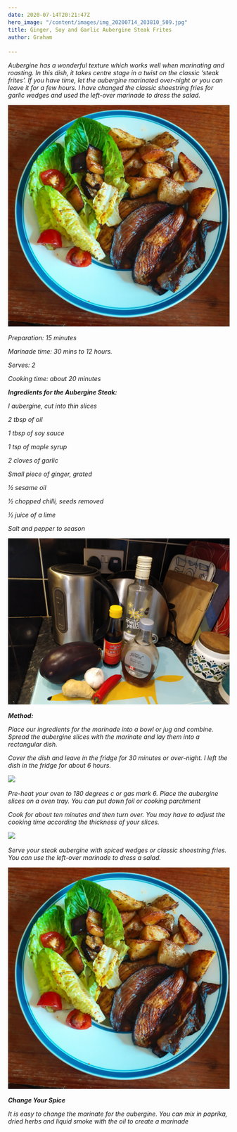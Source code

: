 ```yaml
---
date: 2020-07-14T20:21:47Z
hero_image: "/content/images/img_20200714_203810_509.jpg"
title: Ginger, Soy and Garlic Aubergine Steak Frites
author: Graham

---
```

_Aubergine has a wonderful texture which works well when marinating and roasting. In this dish, it takes centre stage in a twist on the classic ‘steak frites’. If you have time, let the aubergine marinated over-night or you can leave it for a few hours. I have changed the classic shoestring fries for garlic wedges and used the left-over marinade to dress the salad._

![](/content/images/img_20200714_203810_509.jpg)

_Preparation: 15 minutes_

_Marinade time: 30 mins to 12 hours._

_Serves: 2_

_Cooking time: about 20 minutes_

**_Ingredients for the Aubergine Steak:_**

_I aubergine, cut into thin slices_

_2 tbsp of oil_

_1 tbsp of soy sauce_

_1 tsp of maple syrup_

_2 cloves of garlic_

_Small piece of ginger, grated_

_½ sesame oil_

_½ chopped chilli, seeds removed_

_½ juice of a lime_

_Salt and pepper to season_

![](/content/images/img_20200714_131305.jpg)

**_Method:_**

_Place our ingredients for the marinade into a bowl or jug and combine. Spread the aubergine slices with the marinate and lay them into a rectangular dish._

_Cover the dish and leave in the fridge for 30 minutes or over-night. I left the dish in the fridge for about 6 hours._

![](/content/images/img_20200714_133624.jpg)

_Pre-heat your oven to 180 degrees c or gas mark 6. Place the aubergine slices on a oven tray. You can put down foil or cooking parchment_

_Cook for about ten minutes and then turn over. You may have to adjust the cooking time according the thickness of your slices._

![](/content/images/img_20200714_193839.jpg)

_Serve your steak aubergine with spiced wedges or classic shoestring fries. You can use the left-over marinade to dress a salad._

![](/content/images/img_20200714_203810_509.jpg)

**_Change Your Spice_**

_It is easy to change the marinate for the aubergine. You can mix in paprika, dried herbs and liquid smoke with the oil to create a marinade_